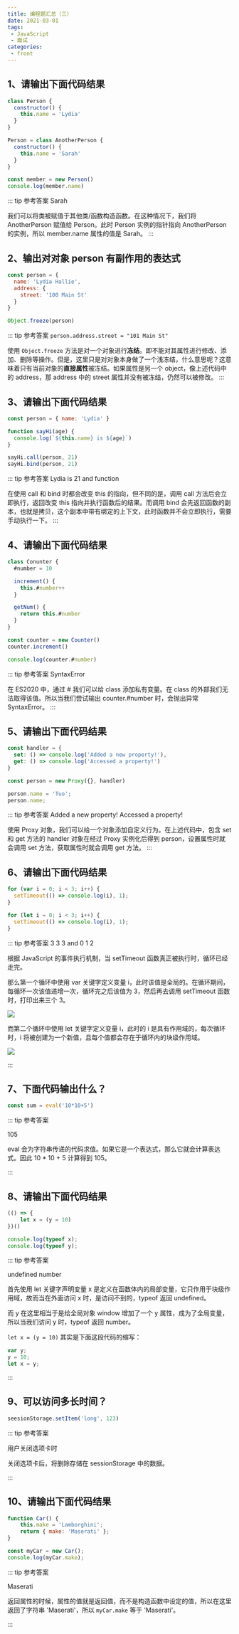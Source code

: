 ```yaml
---
title: 编程题汇总（三）
date: 2021-03-01
tags:
 - JavaScript
 - 面试
categories:
 - front
---
```

## 1、请输出下面代码结果
```js
class Person {
  constructor() {
    this.name = 'Lydia'
  }
}

Person = class AnotherPerson {
  constructor() {
    this.name = 'Sarah'
  }
}

const member = new Person()
console.log(member.name)
```

::: tip 参考答案
Sarah

我们可以将类被赋值于其他类/函数构造函数。在这种情况下，我们将 AnotherPerson 赋值给 Person。此时 Person 实例的指针指向 AnotherPerson 的实例，所以 member.name 属性的值是 Sarah。
:::

## 2、输出对对象 person 有副作用的表达式
```js
const person = {
  name: 'Lydia Hallie',
  address: {
    street: '100 Main St'
  }
}

Object.freeze(person)
```

::: tip 参考答案
`person.address.street = "101 Main St"`

使用 `Object.freeze` 方法是对一个对象进行**冻结**。即不能对其属性进行修改、添加、删除等操作。但是，这里只是对对象本身做了一个浅冻结，什么意思呢？这意味着只有当前对象的**直接属性**被冻结。如果属性是另一个 object，像上述代码中的 address，那 address 中的 street 属性并没有被冻结，仍然可以被修改。
:::

## 3、请输出下面代码结果
```js
const person = { name: 'Lydia' }

function sayHi(age) {
  console.log(`${this.name} is ${age}`)
}

sayHi.call(person, 21)
sayHi.bind(person, 21)
```

::: tip 参考答案
Lydia is 21 and function

在使用 call 和 bind 时都会改变 this 的指向，但不同的是，调用 call 方法后会立即执行，返回改变 this 指向并执行函数后的结果。而调用 bind 会先返回函数的副本，也就是拷贝，这个副本中带有绑定的上下文，此时函数并不会立即执行，需要手动执行一下。
:::

## 4、请输出下面代码结果
```js
class Conunter {
  #number = 10

  increment() {
    this.#number++
  }

  getNum() {
    return this.#number
  }
}

const counter = new Counter()
counter.increment()

console.log(counter.#number)
```

::: tip 参考答案
SyntaxError

在 ES2020 中，通过 # 我们可以给 class 添加私有变量。在 class 的外部我们无法取得该值。所以当我们尝试输出 counter.#number 时，会抛出异常 SyntaxError。
:::
## 5、请输出下面代码结果
```js
const handler = {
  set: () => console.log('Added a new property!'),
  get: () => console.log('Accessed a property!')
}

const person = new Proxy({}, handler)

person.name = 'Tuo';
person.name;
```

::: tip 参考答案
Added a new property! Accessed a property!

使用 Proxy 对象，我们可以给一个对象添加自定义行为。在上述代码中，包含 set 和 get 方法的 handler 对象在经过 Proxy 实例化后得到 person，设置属性时就会调用 set 方法，获取属性时就会调用 get 方法。
:::

## 6、请输出下面代码结果
```js
for (var i = 0; i < 3; i++) {
  setTimeout(() => console.log(i), 1);
}

for (let i = 0; i < 3; i++) {
  setTimeout(() => console.log(i), 1);
}
```

::: tip 参考答案
3 3 3 and 0 1 2

根据 JavaScript 的事件执行机制，当 setTimeout 函数真正被执行时，循环已经走完。

那么第一个循环中使用 var 关键字定义变量 i，此时该值是全局的。在循环期间，每循环一次该值递增一次，循环完之后该值为 3，然后再去调用 setTimeout 函数时，打印出来三个 3。

![](./imgs/setTimeout_log.png)

而第二个循环中使用 let 关键字定义变量 i，此时的 i 是具有作用域的，每次循环时，i 将被创建为一个新值，且每个值都会存在于循环内的块级作用域。

![](./imgs/let_setTimeout.png)

:::

## 7、下面代码输出什么？

```js
const sum = eval('10*10+5')
```

::: tip 参考答案

105



eval 会为字符串传递的代码求值。如果它是一个表达式，那么它就会计算表达式。因此 10 * 10 + 5 计算得到 105。

:::

## 8、请输出下面代码结果

```js
(() => {
    let x = (y = 10)
})()

console.log(typeof x);
console.log(typeof y);
```

::: tip 参考答案

undefined  number



首先使用 let 关键字声明变量 x 是定义在函数体内的局部变量，它只作用于块级作用域，故而当在外面访问 x 时，是访问不到的，typeof 返回 undefined。

而 y 在这里相当于是给全局对象 window 增加了一个 y 属性，成为了全局变量，所以当我们访问 y 时，typeof 返回 number。

`let x = (y = 10)` 其实是下面这段代码的缩写：

```js
var y;
y = 10;
let x = y;
```

:::

## 9、可以访问多长时间？

```js
seesionStorage.setItem('long', 123)
```

::: tip 参考答案

用户关闭选项卡时



关闭选项卡后，将删除存储在 sessionStorage 中的数据。

:::

## 10、请输出下面代码结果

```js
function Car() {
    this.make = 'Lamborghini';
    return { make: 'Maserati' };
}

const myCar = new Car();
console.log(myCar.make);
```

::: tip 参考答案

Maserati



返回属性的时候，属性的值就是返回值，而不是构造函数中设定的值，所以在这里返回了字符串 'Maserati'，所以 `myCar.make` 等于 'Maserati'。

:::